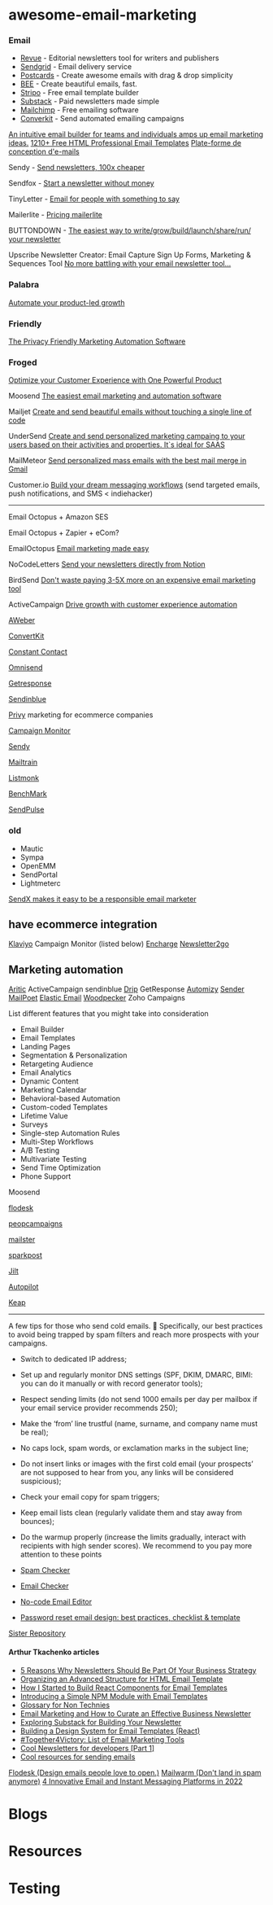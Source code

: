 # awesome-email-marketing


### Email
* [Revue](https://www.getrevue.co/) - Editorial newsletters tool for writers and publishers
* [Sendgrid](https://sendgrid.com/) - Email delivery service
* [Postcards](https://designmodo.com/postcards/) - Create awesome emails with drag & drop simplicity
* [BEE](https://beefree.io/) - Create beautiful emails, fast.
* [Stripo](https://stripo.email/fr/) - Free email template builder
* [Substack](https://substack.com/) - Paid newsletters made simple
* [Mailchimp](https://mailchimp.com/) - Free emailing software
* [Converkit](https://convertkit.com/) - Send automated emailing campaigns

[An intuitive email builder for teams and individuals amps up email marketing ideas.](https://designmodo.com/postcards/)
[1210+ Free HTML Professional Email Templates](https://beefree.io/templates/)
[Plate-forme de conception d'e-mails](https://stripo.email/fr/)



Sendy -  [Send newsletters, 100x cheaper](https://sendy.co/)

Sendfox - [Start a newsletter without money](https://sendfox.com/)

TinyLetter - [Email for people with something to say](tinyletter.com)

Mailerlite - [Pricing mailerlite](https://www.mailerlite.com/pricing)

BUTTONDOWN - [The easiest way to write/grow/build/launch/share/run/ your newsletter](https://buttondown.email/)

Upscribe Newsletter Creator: Email Capture Sign Up Forms, Marketing &amp; Sequences Tool
[No more battling with your email newsletter tool…](https://www.upscribe.net/)

### Palabra
[Automate your product-led growth](https://palabra.io/) 

### Friendly
[The Privacy Friendly Marketing Automation Software](https://friendly.is/automate) 

### Froged
[Optimize your Customer Experience with One Powerful Product](https://froged.com/)


Moosend
[The easiest email marketing and automation software](https://moosend.com/) 

Mailjet
[Create and send beautiful emails without touching a single line of code](https://www.mailjet.com/)

UnderSend
[Create and send personalized marketing campaing to your users based on their activities and properties. It`s ideal for SAAS](https://undersend.com/) 

MailMeteor
[Send personalized mass emails with the best mail merge in Gmail](https://mailmeteor.com)

Customer.io
[Build your dream messaging workflows](https://customer.io/) (send targeted emails, push notifications, and SMS < indiehacker)


---
Email Octopus + Amazon SES

Email Octopus + Zapier + eCom?


EmailOctopus
[Email marketing made easy](https://emailoctopus.com/)

NoCodeLetters
[Send your newsletters directly from Notion](https://nocodeletters.com/)

BirdSend
[Don't waste paying 3-5X more on an expensive email marketing tool](https://birdsend.co/)


ActiveCampaign
[Drive growth with customer experience automation](https://www.activecampaign.com/)

[AWeber](www.aweber.com)

[ConvertKit](convertkit.com)

[Constant Contact](www.constantcontact.com)

[Omnisend](https://www.omnisend.com/)

[Getresponse](https://www.getresponse.com/)

[Sendinblue](www.sendinblue.com)

[Privy](https://www.privy.com/) marketing for ecommerce companies

[Campaign Monitor](www.campaignmonitor.com)

[Sendy](sendy.co)

[Mailtrain](https://github.com/Mailtrain-org/mailtrain)

[Listmonk](https://listmonk.app/)

[BenchMark](https://www.benchmarkemail.com/)

[SendPulse](https://sendpulse.com/)

### old
- Mautic 
- Sympa
- OpenEMM
- SendPortal
- Lightmeterc


[SendX makes it easy to be a responsible email marketer](https://www.sendx.io/)

## have ecommerce integration
[Klaviyo](https://kinsta.com/) 
Campaign Monitor (listed below)
[Encharge](https://encharge.io/)
[Newsletter2go](https://docs.newsletter2go.com/)

## Marketing automation
[Aritic](https://aritic.com/)
ActiveCampaign
sendinblue
[Drip](https://www.drip.com/)
GetResponse
[Automizy](https://automizy.com/)
[Sender](https://www.sender.net/)
[MailPoet](www.mailpoet.com)
[Elastic Email](https://elasticemail.com/)
[Woodpecker](woodpecker.co) 
Zoho Campaigns

List different features that you might take into consideration
- Email Builder	
- Email Templates	
- Landing Pages
- Segmentation & Personalization
- Retargeting Audience
- Email Analytics
- Dynamic Content
- Marketing Calendar
- Behavioral-based Automation
- Custom-coded Templates
- Lifetime Value
- Surveys
- Single-step Automation Rules
- Multi-Step Workflows
- A/B Testing
- Multivariate Testing
- Send Time Optimization
- Phone Support	


Moosend

[flodesk](https://flodesk.com/)

[peopcampaigns](https://pepocampaigns.com/)

[mailster](https://mailster.co/)

[sparkpost](https://www.sparkpost.com/)

[Jilt](https://jilt.com/)

[Autopilot](https://www.autopilothq.com/)

[Keap](https://keap.com/)


----

A few tips for those who send cold emails. :handshake: Specifically, our best practices to avoid being trapped by spam filters and reach more prospects with your campaigns.
- Switch to dedicated IP address;
- Set up and regularly monitor DNS settings (SPF, DKIM, DMARC, BIMI: you can do it manually or with record generator tools);
- Respect sending limits (do not send 1000 emails per day per mailbox if your email service provider recommends 250);
- Make the ‘from’ line trustful (name, surname, and company name must be real);
- No caps lock, spam words, or exclamation marks in the subject line;
- Do not insert links or images with the first cold email (your prospects’ are not supposed to hear from you, any links will be considered suspicious);
- Check your email copy for spam triggers;
- Keep email lists clean (regularly validate them and stay away from bounces);
- Do the warmup properly (increase the limits gradually, interact with recipients with high sender scores).
We recommend to you pay more attention to these points

- [Spam Checker](https://mailmeteor.com/spam-checker)
- [Email Checker](https://mailmeteor.com/email-checker)
- [No-code Email Editor](https://mailmeteor.com/email-editor)
- [Password reset email design: best practices, checklist & template](https://postmarkapp.com/guides/password-reset-email-best-practices)

[Sister Repository](https://github.com/jonathandion/awesome-emails)

#### Arthur Tkachenko articles

* [5 Reasons Why Newsletters Should Be Part Of Your Business Strategy](https://hackernoon.com/5-reasons-why-newsletters-should-be-part-of-your-business-strategy)
* [Organizing an Advanced Structure for HTML Email Template](https://hackernoon.com/organizing-an-advanced-structure-for-html-email-template)
* [How I Started to Build React Components for Email Templates](https://hackernoon.com/how-i-started-to-build-react-components-for-email-templates)
* [Introducing a Simple NPM Module with Email Templates](https://hackernoon.com/introducing-a-simple-npm-module-with-email-templates)
* [Glossary for Non Technies](https://hackernoon.com/glossary-for-non-technies)
* [Email Marketing and How to Curate an Effective Business Newsletter](https://hackernoon.com/email-marketing-and-how-to-curate-an-effective-business-newsletter)
* [Exploring Substack for Building Your Newsletter](https://hackernoon.com/exploring-substack-for-building-your-newsletter)
* [Building a Design System for Email Templates (React)](https://hackernoon.com/building-a-design-system-for-email-templates-react)
* [#Together4Victory: List of Email Marketing Tools](https://hackernoon.com/together4victory-list-of-email-marketing-tools)
* [Cool Newsletters for developers [Part 1]](https://hackernoon.com/cool-newsletters-for-developers-part-1)
* [Cool resources for sending emails](https://hackernoon.com/cool-resources-for-sending-emails)


[Flodesk (Design emails people love to open.)](https://flodesk.com/)
[Mailwarm (Don't land in spam anymore)](https://www.mailwarm.com/)
[4 Innovative Email and Instant Messaging Platforms in 2022](https://hackernoon.com/4-innovative-email-and-instant-messaging-platforms-in-2022)
# Blogs
# Resources
# Testing
